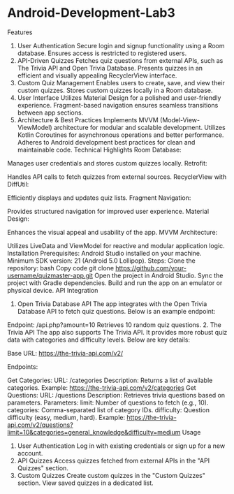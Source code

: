# Android-Development-Lab3
Features
1. User Authentication
Secure login and signup functionality using a Room database.
Ensures access is restricted to registered users.
2. API-Driven Quizzes
Fetches quiz questions from external APIs, such as The Trivia API and Open Trivia Database.
Presents quizzes in an efficient and visually appealing RecyclerView interface.
3. Custom Quiz Management
Enables users to create, save, and view their custom quizzes.
Stores custom quizzes locally in a Room database.
4. User Interface
Utilizes Material Design for a polished and user-friendly experience.
Fragment-based navigation ensures seamless transitions between app sections.
5. Architecture & Best Practices
Implements MVVM (Model-View-ViewModel) architecture for modular and scalable development.
Utilizes Kotlin Coroutines for asynchronous operations and better performance.
Adheres to Android development best practices for clean and maintainable code.
Technical Highlights
Room Database:

Manages user credentials and stores custom quizzes locally.
Retrofit:

Handles API calls to fetch quizzes from external sources.
RecyclerView with DiffUtil:

Efficiently displays and updates quiz lists.
Fragment Navigation:

Provides structured navigation for improved user experience.
Material Design:

Enhances the visual appeal and usability of the app.
MVVM Architecture:

Utilizes LiveData and ViewModel for reactive and modular application logic.
Installation
Prerequisites:
Android Studio installed on your machine.
Minimum SDK version: 21 (Android 5.0 Lollipop).
Steps:
Clone the repository:
bash
Copy code
git clone https://github.com/your-username/quizmaster-app.git
Open the project in Android Studio.
Sync the project with Gradle dependencies.
Build and run the app on an emulator or physical device.
API Integration
1. Open Trivia Database API
The app integrates with the Open Trivia Database API to fetch quiz questions. Below is an example endpoint:

Endpoint: /api.php?amount=10
Retrieves 10 random quiz questions.
2. The Trivia API
The app also supports The Trivia API. It provides more robust quiz data with categories and difficulty levels. Below are key details:

Base URL: https://the-trivia-api.com/v2/

Endpoints:

Get Categories:
URL: /categories
Description: Returns a list of available categories.
Example: https://the-trivia-api.com/v2/categories
Get Questions:
URL: /questions
Description: Retrieves trivia questions based on parameters.
Parameters:
limit: Number of questions to fetch (e.g., 10).
categories: Comma-separated list of category IDs.
difficulty: Question difficulty (easy, medium, hard).
Example: https://the-trivia-api.com/v2/questions?limit=10&categories=general_knowledge&difficulty=medium
Usage
1. User Authentication
Log in with existing credentials or sign up for a new account.
2. API Quizzes
Access quizzes fetched from external APIs in the "API Quizzes" section.
3. Custom Quizzes
Create custom quizzes in the "Custom Quizzes" section.
View saved quizzes in a dedicated list.
